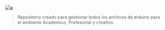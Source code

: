 [![a](a "a")](http://https://drive.google.com/file/d/1NbUXJDsOgf9CVYx_tVHXsE1qBBrt03s6/view?usp=sharing "a")
> Repositorio creado para gestionar todos los archivos de arduino para el ambiente Academico, Profesional y creativo.
